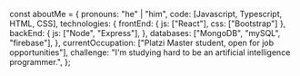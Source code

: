 
const aboutMe = {
   pronouns: "he" | "him",
   code: [Javascript, Typescript, HTML, CSS],
   technologies: {
      frontEnd: {
         js: ["React"],
         css: ["Bootstrap"]
      },
      backEnd: {
         js: ["Node", "Express"],
      },
      databases: ["MongoDB", "mySQL", "firebase"],
   },
   currentOccupation: ["Platzi Master student, open for job opportunities"],
   challenge: "I'm studying hard to be an artificial intelligence programmer.",
};


